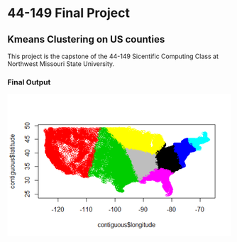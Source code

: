 # 44-149 Final Project

## Kmeans Clustering on US counties

This project is the capstone of the 44-149 Sicentific Computing Class at Northwest Missouri State University.

### Final Output

![final output](Cluster_output.png)